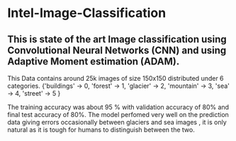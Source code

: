 # Intel-Image-Classification

## This is state of the art Image classification using Convolutional Neural Networks (CNN) and using Adaptive Moment estimation (ADAM).

This Data contains around 25k images of size 150x150 distributed under 6 categories.
{'buildings' -> 0,
'forest' -> 1,
'glacier' -> 2,
'mountain' -> 3,
'sea' -> 4,
'street' -> 5 }

The training accuracy was about 95 % with validation accuracy of 80% and final test accuracy of 80%. The model perfomed very well on the prediction data giving errors
occasionally between glaciers and sea images , it is only natural as it is tough for humans to distinguish between the two.
